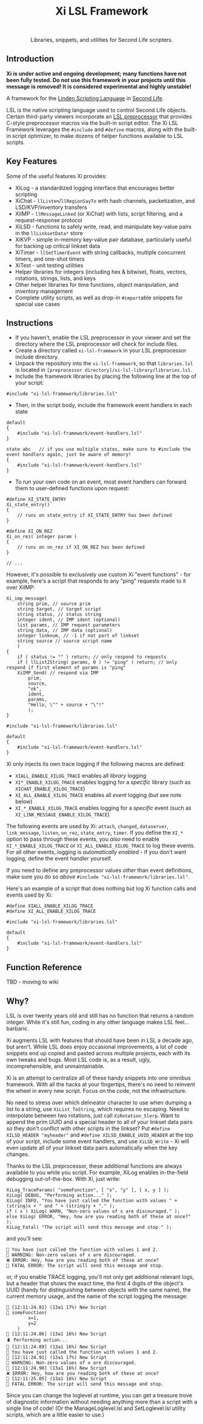 <h1 align="center"> Xi LSL Framework </h1> <br>

<p align="center">
  Libraries, snippets, and utilities for Second Life scripters.
</p>

## Introduction

**Xi is under active and ongoing development; many functions have not been fully tested. Do not use this framework in your projects until this message is removed! It is considered experimental and highly unstable!**

A framework for the [Linden Scripting Language](https://wiki.secondlife.com/wiki/LSL_Portal) in [Second Life](https://secondlife.com/).

LSL is the native scripting language used to control Second Life objects. Certain third-party viewers incorporate an [LSL preprocessor](https://wiki.firestormviewer.org/fs_preprocessor) that provides C-style preprocessor macros via the built-in script editor. The Xi LSL Framework leverages the `#include` and `#define` macros, along with the built-in script optimizer, to make dozens of helper functions available to LSL scripts.

## Key Features

Some of the useful features Xi provides:

- XiLog - a standardized logging interface that encourages better scripting
- XiChat - `llListen`/`llRegionSayTo` with hash channels, packetization, and LSD/KVP/inventory transfers
- XiIMP - `llMessageLinked` (or XiChat) with lists, script filtering, and a request-response protocol
- XiLSD - functions to safely write, read, and manipulate key-value pairs in the `llLinksetData*` store
- XiKVP - simple in-memory key-value pair database, particularly useful for backing up critical linkset data
- XiTimer - `llSetTimerEvent` with string callbacks, multiple concurrent timers, and one-shot timers
- XiTest - unit testing utilities
- Helper libraries for integers (including hex & bitwise), floats, vectors, rotations, strings, lists, and keys
- Other helper libraries for time functions, object manipulation, and inventory management
- Complete utility scripts, as well as drop-in `#import`able snippets for special use cases

## Instructions

- If you haven't, enable the LSL preprocessor in your viewer and set the directory where the LSL preprocessor will check for include files.
- Create a directory called `xi-lsl-framework` in your LSL preprocessor include directory.
- Unpack the repository into the `xi-lsl-framework`, so that `libraries.lsl` is located in `[preprocessor directory]/xi-lsl-library/libraries.lsl`.
- Include the framework libraries by placing the following line at the top of your script:

```
#include "xi-lsl-framework/libraries.lsl"
```

- Then, in the script body, include the framework event handlers in each state

```
default
{
    #include "xi-lsl-framework/event-handlers.lsl"
}

state abc   // if you use multiple states, make sure to #include the event handlers again, just be aware of memory!
{
    #include "xi-lsl-framework/event-handlers.lsl"
}
```

- To run your own code on an event, most event handlers can forward them to user-defined functions upon request:

```
#define XI_STATE_ENTRY
Xi_state_entry()
{
    // runs on state_entry if XI_STATE_ENTRY has been defined
}

#define XI_ON_REZ
Xi_on_rez( integer param )
{
    // runs on on_rez if XI_ON_REZ has been defined
}

// ...
```

However, it's possible to exclusively use custom Xi "event functions" - for example, here's a script that responds to any "ping" requests made to it over XiIMP:

```
Xi_imp_message(
    string prim, // source prim
    string target, // target script
    string status, // status string
    integer ident, // IMP ident (optional)
    list params, // IMP request parameters
    string data, // IMP data (optional)
    integer linknum, // -1 if not part of linkset
    string source // source script name
    )
{
    if ( status != "" ) return; // only respond to requests
    if ( llList2String( params, 0 ) != "ping" ) return; // only respond if first element of params is "ping"
    XiIMP_Send( // respond via IMP
        prim,
        source,
        "ok",
        ident,
        params,
        "Hello, \"" + source + "\"!"
        );
}

#include "xi-lsl-framework/libraries.lsl"

default
{
    #include "xi-lsl-framework/event-handlers.lsl"
}
```

Xi only injects its own trace logging if the following macros are defined:

- `XIALL_ENABLE_XILOG_TRACE` enables all *library* logging
- `XI*_ENABLE_XILOG_TRACE` enables logging for a *specific* library (such as `XICHAT_ENABLE_XILOG_TRACE`)
- `XI_ALL_ENABLE_XILOG_TRACE` enables all *event* logging (but see note below)
- `XI_*_ENABLE_XILOG_TRACE` enables logging for a *specific* event (such as `XI_LINK_MESSAGE_ENABLE_XILOG_TRACE`)

The following events are used by Xi: `attach`, `changed`, `dataserver`, `link_message`, `listen`, `on_rez`, `state_entry`, `timer`. If you define the `XI_*` option to pass through these events, you *also* need to enable `XI_*_ENABLE_XILOG_TRACE` or `XI_ALL_ENABLE_XILOG_TRACE` to log these events. For all other events, logging is *automatically enabled* - if you don't want logging, define the event handler yourself.

If you need to define any preprocessor values *other* than event definitions, make sure you do so *above* `#include "xi-lsl-framework/libraries.lsl"`.

Here's an example of a script that does nothing but log Xi function calls and events used by Xi:

```
#define XIALL_ENABLE_XILOG_TRACE
#define XI_ALL_ENABLE_XILOG_TRACE

#include "xi-lsl-framework/libraries.lsl"

default
{
    #include "xi-lsl-framework/event-handlers.lsl"
}
```

## Function Reference

TBD - moving to wiki

## Why?

LSL is over twenty years old and still has no function that returns a random integer. While it's still fun, coding in any other language makes LSL feel... barbaric.

Xi augments LSL with features that should have been in LSL a decade ago, but aren't. While LSL does enjoy occasional improvements, a lot of code snippets end up copied and pasted across multiple projects, each with its own tweaks and bugs. Most LSL code is, as a result, ugly, incomprehensible, and unmaintainable.

Xi is an attempt to centralize all of these handy snippets into one omnibus framework. With all the hacks at your fingertips, there's no need to reinvent the wheel in every new script. Focus on the code, not the infrastructure.

No need to stress over which delineator character to use when dumping a list to a string, use `XiList_ToString`, which requires no escaping. Need to interpolate between two rotations, just call `XiRotation_Slerp`. Want to append the prim UUID and a special header to all of your linkset data pairs so they don't conflict with other scripts in the linkset? Put `#define XILSD_HEADER "myheader"` and `#define XILSD_ENABLE_UUID_HEADER` at the top of your script, include some event handlers, and use `XiLSD_Write` - Xi will even update all of your linkset data pairs automatically when the key changes.

Thanks to the LSL preprocessor, these additional functions are always available to you while you script. For example, XiLog enables in-the-field debugging out-of-the-box. With Xi, just write:

```
XiLog_TraceParams( "someFunction", [ "x", "y" ], [ x, y ] );
XiLog( DEBUG, "Performing action..." );
XiLog( INFO, "You have just called the function with values " + (string)x + " and " + (string)y + "." );
if ( x ) XiLog( WARN, "Non-zero values of x are discouraged." );
else XiLog( ERROR, "Hey, how are you reading both of these at once?" );
XiLog_Fatal( "The script will send this message and stop." );
```

and you'll see:

```
💬 You have just called the function with values 1 and 2.
🚩 WARNING: Non-zero values of x are discouraged.
❌ ERROR: Hey, how are you reading both of these at once?
🛑 FATAL ERROR: The script will send this message and stop.
```

or, if you enable TRACE logging, you'll not only get additional relevant logs, but a header that shows the exact time, the first 4 digits of the object's UUID (handy for distinguishing between objects with the same name), the current memory usage, and the name of the script logging the message:

```
🔽 [12:11:24.81] (13a1 17%) New Script
🚦 someFunction(
        x=1,
        y=2
    )
🔽 [12:11:24.86] (13a1 16%) New Script
🪲 Performing action...
🔽 [12:11:24.89] (13a1 16%) New Script
💬 You have just called the function with values 1 and 2.
🔽 [12:11:24.91] (13a1 17%) New Script
🚩 WARNING: Non-zero values of x are discouraged.
🔽 [12:11:24.98] (13a1 16%) New Script
❌ ERROR: Hey, how are you reading both of these at once?
🔽 [12:11:25.05] (13a1 16%) New Script
🛑 FATAL ERROR: The script will send this message and stop.
```

Since you can change the loglevel at runtime, you can get a treasure trove of diagnostic information without needing anything more than a script with a single line of code! (Or the ManageLoglevel.lsl and SetLoglevel.lsl utility scripts, which are a little easier to use.)
